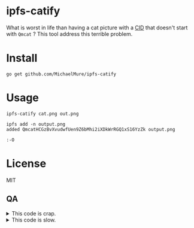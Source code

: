 # ipfs-catify

What is worst in life than having a cat picture with a [CID](https://github.com/multiformats/cid) that doesn't start with `Qmcat` ? This tool address this terrible problem.


# Install

```
go get github.com/MichaelMure/ipfs-catify
```

# Usage

```
ipfs-catify cat.png out.png

ipfs add -n output.png 
added QmcatHCGzBvXvudwfUen9Z6bMhi2iXDkWrRGQ1xS16YzZk output.png

:-O

```

# License

MIT

## QA

<details><summary>This code is crap.</summary>yes</details>

<details><summary>This code is slow.</summary>yes</details>